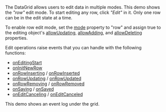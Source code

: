 The DataGrid allows users to edit data in multiple modes. This demo shows the *"row"* edit mode. To start editing any row, click *"Edit"* in it. Only one row can be in the edit state at a time.

To enable row edit mode, set the [mode](/Documentation/ApiReference/UI_Components/dxDataGrid/Configuration/editing/#mode) property to "row" and assign true to the editing object's [allowUpdating](/Documentation/ApiReference/UI_Components/dxDataGrid/Configuration/editing/#allowUpdating), [allowAdding](/Documentation/ApiReference/UI_Components/dxDataGrid/Configuration/editing/#allowAdding), and [allowDeleting](/Documentation/ApiReference/UI_Components/dxDataGrid/Configuration/editing/#allowDeleting) properties.
<!--split-->

Edit operations raise events that you can handle with the following functions:    
- [onEditingStart](/Documentation/ApiReference/UI_Components/dxDataGrid/Configuration/#onEditingStart)
- [onInitNewRow](/Documentation/ApiReference/UI_Components/dxDataGrid/Configuration/#onInitNewRow)
- [onRowInserting](/Documentation/ApiReference/UI_Components/dxDataGrid/Configuration/#onRowInserting) / [onRowInserted](/Documentation/ApiReference/UI_Components/dxDataGrid/Configuration/#onRowInserted)
- [onRowUpdating](/Documentation/ApiReference/UI_Components/dxDataGrid/Configuration/#onRowUpdating) / [onRowUpdated](/Documentation/ApiReference/UI_Components/dxDataGrid/Configuration/#onRowUpdated)
- [onRowRemoving](/Documentation/ApiReference/UI_Components/dxDataGrid/Configuration/#onRowRemoving) / [onRowRemoved](/Documentation/ApiReference/UI_Components/dxDataGrid/Configuration/#onRowRemoved)
- [onSaving](/Documentation/ApiReference/UI_Components/dxDataGrid/Configuration/#onSaving) / [onSaved](/Documentation/ApiReference/UI_Components/dxDataGrid/Configuration/#onSaved)
- [onEditCanceling](/Documentation/ApiReference/UI_Components/dxDataGrid/Configuration/#onEditCanceling) / [onEditCanceled](/Documentation/ApiReference/UI_Components/dxDataGrid/Configuration/#onEditCanceled)
 
This demo shows an event log under the grid.